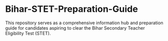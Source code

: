 # Bihar-STET-Preparation-Guide
This repository serves as a comprehensive information hub and preparation guide for candidates aspiring to clear the Bihar Secondary Teacher Eligibility Test (STET).
